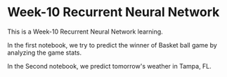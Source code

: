 # Week-10 Recurrent Neural Network
This is a Week-10 Recurrent Neural Network learning.

In the first notebook, we try to predict the winner of Basket ball game by analyzing the game stats.

In the Second notebook, we predict tomorrow's weather in Tampa, FL.
